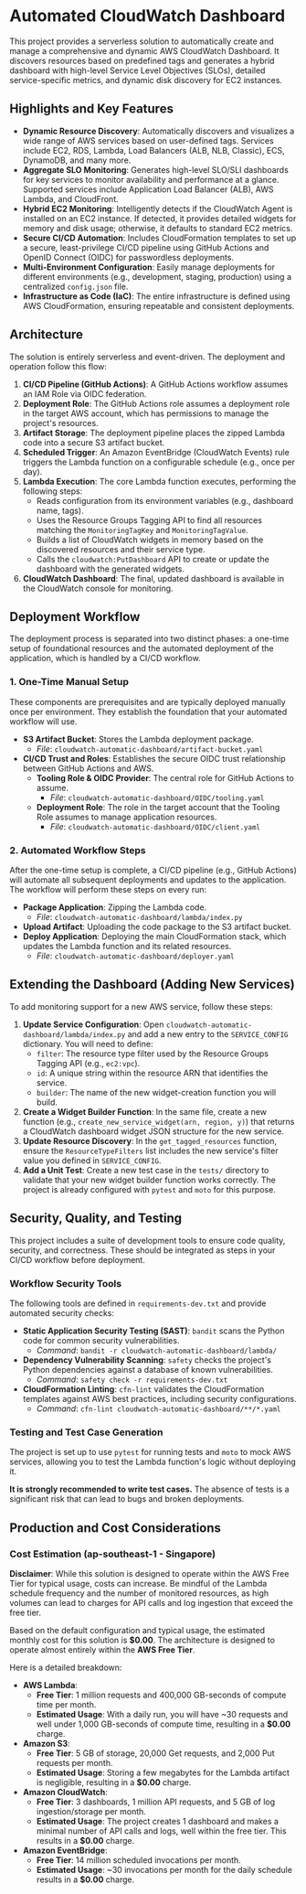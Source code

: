# Automated CloudWatch Dashboard

This project provides a serverless solution to automatically create and manage a comprehensive and dynamic AWS CloudWatch Dashboard. It discovers resources based on predefined tags and generates a hybrid dashboard with high-level Service Level Objectives (SLOs), detailed service-specific metrics, and dynamic disk discovery for EC2 instances.

## Highlights and Key Features

* **Dynamic Resource Discovery**: Automatically discovers and visualizes a wide range of AWS services based on user-defined tags. Services include EC2, RDS, Lambda, Load Balancers (ALB, NLB, Classic), ECS, DynamoDB, and many more.
* **Aggregate SLO Monitoring**: Generates high-level SLO/SLI dashboards for key services to monitor availability and performance at a glance. Supported services include Application Load Balancer (ALB), AWS Lambda, and CloudFront.
* **Hybrid EC2 Monitoring**: Intelligently detects if the CloudWatch Agent is installed on an EC2 instance. If detected, it provides detailed widgets for memory and disk usage; otherwise, it defaults to standard EC2 metrics.
* **Secure CI/CD Automation**: Includes CloudFormation templates to set up a secure, least-privilege CI/CD pipeline using GitHub Actions and OpenID Connect (OIDC) for passwordless deployments.
* **Multi-Environment Configuration**: Easily manage deployments for different environments (e.g., development, staging, production) using a centralized `config.json` file.
* **Infrastructure as Code (IaC)**: The entire infrastructure is defined using AWS CloudFormation, ensuring repeatable and consistent deployments.

## Architecture

The solution is entirely serverless and event-driven. The deployment and operation follow this flow:

1. **CI/CD Pipeline (GitHub Actions)**: A GitHub Actions workflow assumes an IAM Role via OIDC federation.
2. **Deployment Role**: The GitHub Actions role assumes a deployment role in the target AWS account, which has permissions to manage the project's resources.
3. **Artifact Storage**: The deployment pipeline places the zipped Lambda code into a secure S3 artifact bucket.
4. **Scheduled Trigger**: An Amazon EventBridge (CloudWatch Events) rule triggers the Lambda function on a configurable schedule (e.g., once per day).
5. **Lambda Execution**: The core Lambda function executes, performing the following steps:
    * Reads configuration from its environment variables (e.g., dashboard name, tags).
    * Uses the Resource Groups Tagging API to find all resources matching the `MonitoringTagKey` and `MonitoringTagValue`.
    * Builds a list of CloudWatch widgets in memory based on the discovered resources and their service type.
    * Calls the `cloudwatch:PutDashboard` API to create or update the dashboard with the generated widgets.
6. **CloudWatch Dashboard**: The final, updated dashboard is available in the CloudWatch console for monitoring.

## Deployment Workflow

The deployment process is separated into two distinct phases: a one-time setup of foundational resources and the automated deployment of the application, which is handled by a CI/CD workflow.

### 1. One-Time Manual Setup

These components are prerequisites and are typically deployed manually once per environment. They establish the foundation that your automated workflow will use.

* **S3 Artifact Bucket**: Stores the Lambda deployment package.
  * *File*: `cloudwatch-automatic-dashboard/artifact-bucket.yaml`
* **CI/CD Trust and Roles**: Establishes the secure OIDC trust relationship between GitHub Actions and AWS.
  * **Tooling Role & OIDC Provider**: The central role for GitHub Actions to assume.
    * *File*: `cloudwatch-automatic-dashboard/OIDC/tooling.yaml`
  * **Deployment Role**: The role in the target account that the Tooling Role assumes to manage application resources.
    * *File*: `cloudwatch-automatic-dashboard/OIDC/client.yaml`

### 2. Automated Workflow Steps

After the one-time setup is complete, a CI/CD pipeline (e.g., GitHub Actions) will automate all subsequent deployments and updates to the application. The workflow will perform these steps on every run:

* **Package Application**: Zipping the Lambda code.
  * *File*: `cloudwatch-automatic-dashboard/lambda/index.py`
* **Upload Artifact**: Uploading the code package to the S3 artifact bucket.
* **Deploy Application**: Deploying the main CloudFormation stack, which updates the Lambda function and its related resources.
  * *File*: `cloudwatch-automatic-dashboard/deployer.yaml`

## Extending the Dashboard (Adding New Services)

To add monitoring support for a new AWS service, follow these steps:

1. **Update Service Configuration**: Open `cloudwatch-automatic-dashboard/lambda/index.py` and add a new entry to the `SERVICE_CONFIG` dictionary. You will need to define:
    * `filter`: The resource type filter used by the Resource Groups Tagging API (e.g., `ec2:vpc`).
    * `id`: A unique string within the resource ARN that identifies the service.
    * `builder`: The name of the new widget-creation function you will build.
2. **Create a Widget Builder Function**: In the same file, create a new function (e.g., `create_new_service_widget(arn, region, y)`) that returns a CloudWatch dashboard widget JSON structure for the new service.
3. **Update Resource Discovery**: In the `get_tagged_resources` function, ensure the `ResourceTypeFilters` list includes the new service's filter value you defined in `SERVICE_CONFIG`.
4. **Add a Unit Test**: Create a new test case in the `tests/` directory to validate that your new widget builder function works correctly. The project is already configured with `pytest` and `moto` for this purpose.

## Security, Quality, and Testing

This project includes a suite of development tools to ensure code quality, security, and correctness. These should be integrated as steps in your CI/CD workflow before deployment.

### Workflow Security Tools

The following tools are defined in `requirements-dev.txt` and provide automated security checks:

* **Static Application Security Testing (SAST)**: `bandit` scans the Python code for common security vulnerabilities.
  * *Command*: `bandit -r cloudwatch-automatic-dashboard/lambda/`
* **Dependency Vulnerability Scanning**: `safety` checks the project's Python dependencies against a database of known vulnerabilities.
  * *Command*: `safety check -r requirements-dev.txt`
* **CloudFormation Linting**: `cfn-lint` validates the CloudFormation templates against AWS best practices, including security configurations.
  * *Command*: `cfn-lint cloudwatch-automatic-dashboard/**/*.yaml`

### Testing and Test Case Generation

The project is set up to use `pytest` for running tests and `moto` to mock AWS services, allowing you to test the Lambda function's logic without deploying it.

**It is strongly recommended to write test cases.** The absence of tests is a significant risk that can lead to bugs and broken deployments.

## Production and Cost Considerations

### Cost Estimation (ap-southeast-1 - Singapore)

**Disclaimer**: While this solution is designed to operate within the AWS Free Tier for typical usage, costs can increase. Be mindful of the Lambda schedule frequency and the number of monitored resources, as high volumes can lead to charges for API calls and log ingestion that exceed the free tier.

Based on the default configuration and typical usage, the estimated monthly cost for this solution is **$0.00**. The architecture is designed to operate almost entirely within the **AWS Free Tier**.

Here is a detailed breakdown:

* **AWS Lambda**:
  * **Free Tier**: 1 million requests and 400,000 GB-seconds of compute time per month.
  * **Estimated Usage**: With a daily run, you will have ~30 requests and well under 1,000 GB-seconds of compute time, resulting in a **$0.00** charge.
* **Amazon S3**:
  * **Free Tier**: 5 GB of storage, 20,000 Get requests, and 2,000 Put requests per month.
  * **Estimated Usage**: Storing a few megabytes for the Lambda artifact is negligible, resulting in a **$0.00** charge.
* **Amazon CloudWatch**:
  * **Free Tier**: 3 dashboards, 1 million API requests, and 5 GB of log ingestion/storage per month.
  * **Estimated Usage**: The project creates 1 dashboard and makes a minimal number of API calls and logs, well within the free tier. This results in a **$0.00** charge.
* **Amazon EventBridge**:
  * **Free Tier**: 14 million scheduled invocations per month.
  * **Estimated Usage**: ~30 invocations per month for the daily schedule results in a **$0.00** charge.
